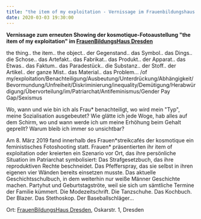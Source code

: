 ```yaml
---
title: "the item of my exploitation - Vernissage im Frauenbildungshaus Dresden"
date: 2020-03-03 19:30:00
---
```


**Vernissage zum erneuten Showing der kosmotique-Fotoaustellung "the item of my exploitation" im [FrauenBildungsHaus Dresden](https://www.frauenbildungshaus-dresden.de/)**

the thing.. the item.. the object.. der Gegenstand.. das Symbol.. das Dings.. die Schose.. das Artefakt.. das Fabrikat.. das Produkt.. der Apparat.. das Etwas.. das Faktum.. das Paradestück.. die Substanz.. der Stoff.. der Artikel.. der ganze Mist.. das Material.. das Problem… /of my/exploitation/Benachteiligung/Ausbeutung/Unterdrückung/Abhängigkeit/Bevormundung/Unfreiheit/Diskriminierung/inequality/Demütigung/Herabwürdigung/Übervorteilung/im/Patriarchat/Antifeminismus/Gender Pay Gap/Sexismus

Wo, wann und wie bin ich als Frau\* benachteiligt, wo wird mein "Typ", meine Sozialisation ausgebeutet? Wie glätte ich jede Woge, hab alles auf dem Schirm, wo und wann werde ich um meine Erhöhung beim Gehalt geprellt? Warum bleib ich immer so unsichtbar?

Am 8. März 2019 fand innerhalb des Frauen\*streikcafés der kosmotique ein feministisches Fotoshooting statt. Frauen\* präsentierten ihr item of exploitation oder kreierten ein Szenario vor Ort, das ihre persönliche Situation im Patriarchat symbolisiert: Das Strafgesetzbuch, das ihre reproduktiven Rechte beschneidet. Das Pfefferspray, das sie selbst in ihren eigenen vier Wänden bereits einsetzen musste. Das aktuelle Geschichtsschulbuch, in dem weiterhin nur weiße Männer Geschichte machen. Partyhut und Geburtstagströte, weil sie sich um sämtliche Termine der Familie kümmert. Die Modezeitschrift. Die Tanzschuhe. Das Kochbuch. Der Blazer. Das Stethoskop. Der Baseballschläger…

Ort: [FrauenBildungsHaus Dresden](https://www.frauenbildungshaus-dresden.de/), Oskarstr. 1, Dresden
